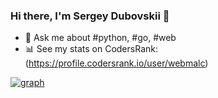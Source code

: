 ### Hi there, I'm Sergey Dubovskii 👋

- 💬 Ask me about #python, #go, #web
- 📊 See my stats on CodersRank: (https://profile.codersrank.io/user/webmalc)

[![graph](https://cr-skills-chart-widget.azurewebsites.net/api/api?username=webmalc&skills=Python,Go,TypeScript,PHP,JavaScript)](https://profile.codersrank.io/user/webmalc)
